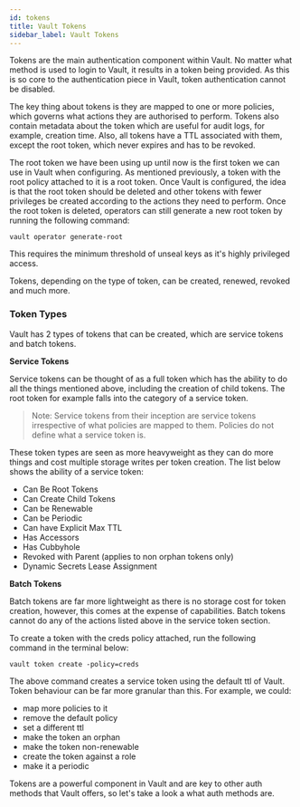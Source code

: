 ```yaml
---
id: tokens
title: Vault Tokens
sidebar_label: Vault Tokens
---
```


Tokens are the main authentication component within Vault. No matter what method is used to login to Vault, it results in a token being provided. As this is so core to the authentication piece in Vault, token authentication cannot be disabled.

The key thing about tokens is they are mapped to one or more policies, which governs what actions they are authorised to perform. Tokens also contain metadata about the token which are useful for audit logs, for example, creation time. Also, all tokens have a TTL associated with them, except the root token, which never expires and has to be revoked.

The root token we have been using up until now is the first token we can use in Vault when configuring.  As mentioned previously, a token with the root policy attached to it is a root token. 
Once Vault is configured, the idea is that the root token should be deleted and other tokens with fewer privileges be created according to the actions they need to perform. Once the root token is deleted, operators can still generate a new root token by running the following command:

```shell script
vault operator generate-root
```

This requires the minimum threshold of unseal keys as it's highly privileged access.

Tokens, depending on the type of token, can be created, renewed, revoked and much more.

### Token Types

Vault has 2 types of tokens that can be created, which are service tokens and batch tokens.

**Service Tokens**

Service tokens can be thought of as a full token which has the ability to do all the things mentioned above, including the creation of child tokens.  The root token for example falls into the category of a service token.

>Note: Service tokens from their inception are service tokens irrespective of what policies are mapped to them. Policies do not define what a service token is.

These token types are seen as more heavyweight as they can do more things and cost multiple storage writes per token creation.  The list below shows the ability of a service token:

- Can Be Root Tokens
- Can Create Child Tokens
- Can be Renewable
- Can be Periodic
- Can have Explicit Max TTL
- Has Accessors
- Has Cubbyhole
- Revoked with Parent (applies to non orphan tokens only)
- Dynamic Secrets Lease Assignment

**Batch Tokens**

Batch tokens are far more lightweight as there is no storage cost for token creation, however, this comes at the expense of capabilities. Batch tokens cannot do any of the actions listed above in the service token section.

To create a token with the creds policy attached, run the following command in the terminal below:

```shell script
vault token create -policy=creds
```

The above command creates a service token using the default ttl of Vault. 
Token behaviour can be far more granular than this. For example, we could:

- map more policies to it
- remove the default policy
- set a different ttl
- make the token an orphan
- make the token non-renewable
- create the token against a role
- make it a periodic

Tokens are a powerful component in Vault and are key to other auth methods that Vault offers, so let's take a look a what auth methods are.
